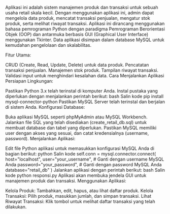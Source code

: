 Aplikasi ini adalah sistem manajemen produk dan transaksi untuk sebuah usaha retail skala kecil. Dengan menggunakan aplikasi ini, admin dapat mengelola data produk, mencatat transaksi penjualan, mengatur stok produk, serta melihat riwayat transaksi. Aplikasi ini dirancang menggunakan bahasa pemrograman Python dengan paradigma Pemrograman Berorientasi Objek (OOP) dan antarmuka berbasis GUI (Graphical User Interface) menggunakan Tkinter. Data aplikasi disimpan dalam database MySQL untuk kemudahan pengelolaan dan skalabilitas.

Fitur Utama:

CRUD (Create, Read, Update, Delete) untuk data produk.
Pencatatan transaksi penjualan.
Manajemen stok produk.
Tampilan riwayat transaksi.
Validasi input untuk menghindari kesalahan data.
Cara Menjalankan Aplikasi
Persiapan Lingkungan:

Pastikan Python 3.x telah terinstal di komputer Anda.
Instal pustaka yang diperlukan dengan menjalankan perintah berikut:
bash
Salin kode
pip install mysql-connector-python
Pastikan MySQL Server telah terinstal dan berjalan di sistem Anda.
Konfigurasi Database:

Buka aplikasi MySQL seperti phpMyAdmin atau MySQL Workbench.
Jalankan file SQL yang telah disediakan (create_retail_db.sql) untuk membuat database dan tabel yang diperlukan.
Pastikan MySQL memiliki user dengan akses yang sesuai, dan catat kredensialnya (username, password).
Menjalankan Aplikasi:

Edit file Python aplikasi untuk memasukkan konfigurasi MySQL Anda di bagian berikut:
python
Salin kode
self.conn = mysql.connector.connect(
    host="localhost",
    user="your_username",  # Ganti dengan username MySQL Anda
    password="your_password",  # Ganti dengan password MySQL Anda
    database="retail_db"
)
Jalankan aplikasi dengan perintah berikut:
bash
Salin kode
python responsi.py
Aplikasi akan membuka jendela GUI untuk manajemen produk dan transaksi.
Menggunakan Aplikasi:

Kelola Produk: Tambahkan, edit, hapus, atau lihat daftar produk.
Kelola Transaksi: Pilih produk, masukkan jumlah, dan simpan transaksi.
Lihat Riwayat Transaksi: Klik tombol untuk melihat daftar transaksi yang telah dilakukan.
